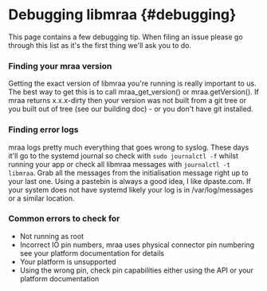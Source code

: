 Debugging libmraa                         {#debugging}
=================

This page contains a few debugging tip. When filing an issue please go through
this list as it's the first thing we'll ask you to do.

### Finding your mraa version

Getting the exact version of libmraa you're running is really important to us.
The best way to get this is to call mraa_get_version() or mraa.getVersion(). If
mraa returns x.x.x-dirty then your version was not built from a git tree or you
built out of tree (see our building doc) - or you don't have git installed.

### Finding error logs

mraa logs pretty much everything that goes wrong to syslog. These days it'll go
to the systemd journal so check with `sudo journalctl -f` whilst running your
app or check all libmraa messages with `journalctl -t libmraa`.  Grab all the
messages from the initialisation message right up to your last one. Using a
pastebin is always a good idea, I like dpaste.com. If your system does not have
systemd likely your log is in /var/log/messages or a similar location.

### Common errors to check for

* Not running as root
* Incorrect IO pin numbers, mraa uses physical connector pin numbering see your
  platform documentation for details
* Your platform is unsupported
* Using the wrong pin, check pin capabilities either using the API or your
  platform documentation


